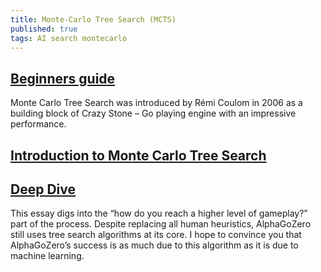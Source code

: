 ```yaml
---
title: Monte-Carlo Tree Search (MCTS)
published: true
tags: AI search montecarlo
---
```

## [Beginners guide](https://int8.io/monte-carlo-tree-search-beginners-guide/)
Monte Carlo Tree Search was introduced by Rémi Coulom in 2006 as a building block of Crazy Stone – Go playing engine with an impressive performance.

## [Introduction to Monte Carlo Tree Search](https://jeffbradberry.com/posts/2015/09/intro-to-monte-carlo-tree-search/)


## [Deep Dive](http://www.moderndescartes.com/essays/deep_dive_mcts/)
This essay digs into the “how do you reach a higher level of gameplay?” part of the process. Despite replacing all human heuristics, AlphaGoZero still uses tree search algorithms at its core. I hope to convince you that AlphaGoZero’s success is as much due to this algorithm as it is due to machine learning.
